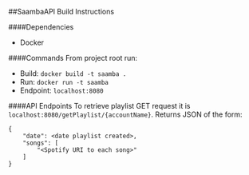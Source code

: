 ##SaambaAPI Build Instructions

####Dependencies
- Docker

####Commands 
From project root run:
- Build: `docker build -t saamba .`
- Run: `docker run -t saamba`
- Endpoint: `localhost:8080`

####API Endpoints
To retrieve playlist GET request it is `localhost:8080/getPlaylist/{accountName}`. Returns JSON of the form:
````
{ 
    "date": <date playlist created>,
    "songs": [
        "<Spotify URI to each song>"
    ]
}
````